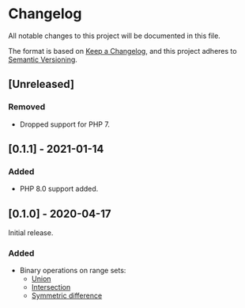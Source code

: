 # Changelog
All notable changes to this project will be documented in this file.

The format is based on [Keep a Changelog](https://keepachangelog.com/en/1.0.0/),
and this project adheres to [Semantic Versioning](https://semver.org/spec/v2.0.0.html).

## [Unreleased]
### Removed
- Dropped support for PHP 7.

## [0.1.1] - 2021-01-14
### Added
- PHP 8.0 support added.

## [0.1.0] - 2020-04-17
Initial release.
### Added
- Binary operations on range sets:
  - [Union](https://en.wikipedia.org/wiki/Union_(set_theory))
  - [Intersection](https://en.wikipedia.org/wiki/Intersection_(set_theory))
  - [Symmetric difference](https://en.wikipedia.org/wiki/Symmetric_difference)

